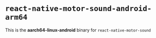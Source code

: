 # `react-native-motor-sound-android-arm64`

This is the **aarch64-linux-android** binary for `react-native-motor-sound`
